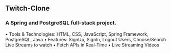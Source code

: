 ## Twitch-Clone  
### A Spring and PostgreSQL full-stack project.
• Tools & Technologies: HTML, CSS, JavaScript, Spring Framework, PostgreSQL, Java
• Features: SignUp, SignIn, Logout Users, Choose/Search Live Streams to watch 
• Fetch APIs in Real-Time
• Live Streaming Videos
